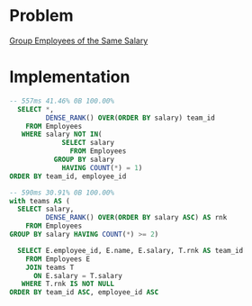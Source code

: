 # Problem

[Group Employees of the Same Salary](https://leetcode.com/problems/group-employees-of-the-same-salary/)

# Implementation

```sql
-- 557ms 41.46% 0B 100.00%
  SELECT *, 
         DENSE_RANK() OVER(ORDER BY salary) team_id
    FROM Employees
   WHERE salary NOT IN(
             SELECT salary
               FROM Employees
           GROUP BY salary
             HAVING COUNT(*) = 1)
ORDER BY team_id, employee_id

-- 590ms 30.91% 0B 100.00%
with teams AS (
  SELECT salary,
         DENSE_RANK() OVER(ORDER BY salary ASC) AS rnk
    FROM Employees
GROUP BY salary HAVING COUNT(*) >= 2)

  SELECT E.employee_id, E.name, E.salary, T.rnk AS team_id
    FROM Employees E
    JOIN teams T 
      ON E.salary = T.salary
   WHERE T.rnk IS NOT NULL
ORDER BY team_id ASC, employee_id ASC 
```
